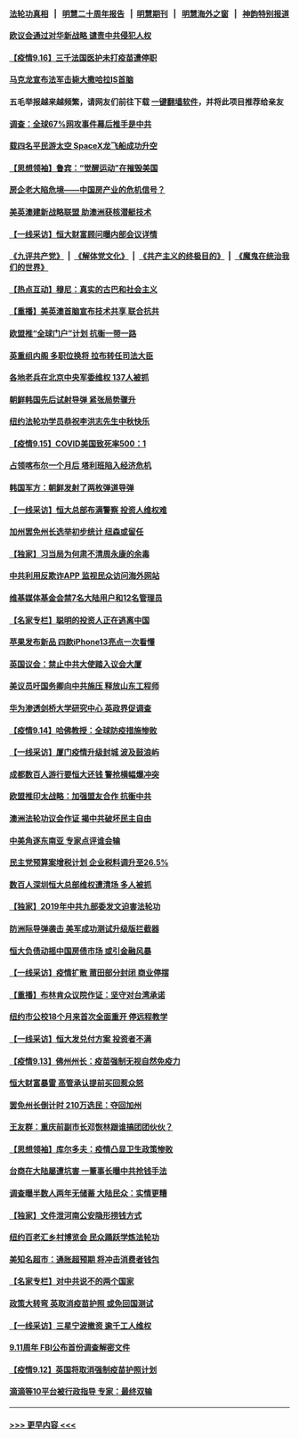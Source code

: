 #### [法轮功真相](https://github.com/gfw-breaker/truth/blob/master/README.md?t=0) &nbsp;&nbsp;|&nbsp;&nbsp; [明慧二十周年报告](https://github.com/gfw-breaker/mh-reports/blob/master/README.md?t=0) &nbsp;&nbsp;|&nbsp;&nbsp;[明慧期刊](https://github.com/gfw-breaker/mh-qikan) &nbsp;&nbsp;|&nbsp;&nbsp; [明慧海外之窗](https://github.com/gfw-breaker/mh-news/blob/master/README.md?t=0) &nbsp;&nbsp;|&nbsp;&nbsp; [神韵特别报道](https://github.com/gfw-breaker/mh-news/blob/master/shenyun.md?t=0)
#### [欧议会通过对华新战略 谴责中共侵犯人权](../pages/nf4514/n13238714.md?t=09170101) 
#### [【疫情9.16】三千法国医护未打疫苗遭停职](../pages/nf4514/n13238614.md?t=09170101) 
#### [马克龙宣布法军击毙大撒哈拉IS首脑](../pages/nf4514/n13237994.md?t=09170101) 
#### 五毛举报越来越频繁，请网友们前往下载 [一键翻墙软件](https://github.com/gfw-breaker/ssr-accounts)，并将此项目推荐给亲友
#### [调查：全球67%网攻事件幕后推手是中共](../pages/nf4514/n13237985.md?t=09170101) 
#### [载四名平民游太空 SpaceX龙飞船成功升空](../pages/nf4514/n13237585.md?t=09170101) 
#### [【思想领袖】鲁宾：“觉醒运动”在摧毁美国](../pages/nf4514/n13192525.md?t=09170101) 
#### [房企老大陷危境——中国房产业的危机信号？](../pages/nf4514/n13236853.md?t=09170101) 
#### [美英澳建新战略联盟 助澳洲获核潜艇技术](../pages/nf4514/n13237150.md?t=09170101) 
#### [【一线采访】恒大财富顾问曝内部会议详情](../pages/nf4514/n13236843.md?t=09170101) 
#### [《九评共产党》](https://github.com/begood0513/9ping.md/blob/master/README.md) &nbsp;|&nbsp; [《解体党文化》](../../../../jtdwh.md/blob/master/README.md)  &nbsp;|&nbsp; [《共产主义的终极目的》](../../../../gczydzjmd.md/blob/master/README.md) &nbsp;|&nbsp; [《魔鬼在统治我们的世界》](../../../../mgztzwmdsj.md/blob/master/README.md) 
#### [【热点互动】穆尼：真实的古巴和社会主义](../pages/nf4514/n13235228.md?t=09170101) 
#### [【重播】美英澳首脑宣布技术共享 联合抗共](../pages/nf4514/n13236910.md?t=09170101) 
#### [欧盟推“全球门户”计划 抗衡一带一路](../pages/nf4514/n13236726.md?t=09170101) 
#### [英重组内阁 多职位换将 拉布转任司法大臣](../pages/nf4514/n13236773.md?t=09170101) 
#### [各地老兵在北京中央军委维权 137人被抓](../pages/nf4514/n13236184.md?t=09170101) 
#### [朝鲜韩国先后试射导弹 紧张局势骤升](../pages/nf4514/n13236363.md?t=09170101) 
#### [纽约法轮功学员恭祝李洪志先生中秋快乐](../pages/nf4514/n13229386.md?t=09170101) 
#### [【疫情9.15】COVID美国致死率500：1](../pages/nf4514/n13235566.md?t=09170101) 
#### [占领喀布尔一个月后 塔利班陷入经济危机](../pages/nf4514/n13235623.md?t=09170101) 
#### [韩国军方：朝鲜发射了两枚弹道导弹](../pages/nf4514/n13235483.md?t=09170101) 
#### [【一线采访】恒大总部布满警察 投资人维权难](../pages/nf4514/n13235360.md?t=09170101) 
#### [加州罢免州长选举初步统计 纽森或留任](../pages/nf4514/n13235197.md?t=09170101) 
#### [【独家】习当局为何肃不清周永康的余毒](../pages/nf4514/n13234584.md?t=09170101) 
#### [中共利用反欺诈APP 监视民众访问海外网站](../pages/nf4514/n13234564.md?t=09170101) 
#### [维基媒体基金会禁7名大陆用户和12名管理员](../pages/nf4514/n13234181.md?t=09170101) 
#### [【名家专栏】聪明的投资人正在逃离中国](../pages/nf4514/n13232898.md?t=09170101) 
#### [苹果发布新品 四款iPhone13亮点一次看懂](../pages/nf4514/n13234131.md?t=09170101) 
#### [英国议会：禁止中共大使踏入议会大厦](../pages/nf4514/n13234175.md?t=09170101) 
#### [美议员吁国务卿向中共施压 释放山东工程师](../pages/nf4514/n13233845.md?t=09170101) 
#### [华为渗透剑桥大学研究中心 英政界促调查](../pages/nf4514/n13233815.md?t=09170101) 
#### [【疫情9.14】哈佛教授：全球防疫措施惨败](../pages/nf4514/n13232904.md?t=09170101) 
#### [【一线采访】厦门疫情升级封城 波及鼓浪屿](../pages/nf4514/n13233108.md?t=09170101) 
#### [成都数百人游行要恒大还钱 警抢横幅爆冲突](../pages/nf4514/n13232765.md?t=09170101) 
#### [欧盟推印太战略：加强盟友合作 抗衡中共](../pages/nf4514/n13232853.md?t=09170101) 
#### [澳洲法轮功议会作证 揭中共破坏民主自由](../pages/nf4514/n13232192.md?t=09170101) 
#### [中美角逐东南亚 专家点评谁会输](../pages/nf4514/n13231700.md?t=09170101) 
#### [民主党预算案增税计划 企业税料调升至26.5%](../pages/nf4514/n13231570.md?t=09170101) 
#### [数百人深圳恒大总部维权遭清场 多人被抓](../pages/nf4514/n13231523.md?t=09170101) 
#### [【独家】2019年中共九部委发文迫害法轮功](../pages/nf4514/n13228999.md?t=09170101) 
#### [防洲际导弹袭击 美军成功测试升级版拦截器](../pages/nf4514/n13231303.md?t=09170101) 
#### [恒大负债动摇中国房债市场 或引金融风暴](../pages/nf4514/n13227422.md?t=09170101) 
#### [【一线采访】疫情扩散 莆田部分封闭 商业停摆](../pages/nf4514/n13231162.md?t=09170101) 
#### [【重播】布林肯众议院作证：坚守对台湾承诺](../pages/nf4514/n13231243.md?t=09170101) 
#### [纽约市公校18个月来首次全面重开 停远程教学](../pages/nf4514/n13230599.md?t=09170101) 
#### [【一线采访】恒大发兑付方案 投资者不满](../pages/nf4514/n13229659.md?t=09170101) 
#### [【疫情9.13】佛州州长：疫苗强制无视自然免疫力](../pages/nf4514/n13229759.md?t=09170101) 
#### [恒大财富暴雷 高管承认提前买回惹众怒](../pages/nf4514/n13229104.md?t=09170101) 
#### [罢免州长倒计时 210万选民：夺回加州](../pages/nf4514/n13230573.md?t=09170101) 
#### [王友群：重庆前副市长邓恢林跟谁搞团团伙伙？](../pages/nf4514/n13228367.md?t=09170101) 
#### [【思想领袖】库尔多夫：疫情凸显卫生政策惨败](../pages/nf4514/n13187610.md?t=09170101) 
#### [台商在大陆屡遭坑害 一董事长曝中共抢钱手法](../pages/nf4514/n13228035.md?t=09170101) 
#### [调查曝半数人两年无储蓄 大陆民众：实情更糟](../pages/nf4514/n13228635.md?t=09170101) 
#### [【独家】文件泄河南公安隐形捞钱方式](../pages/nf4514/n13222817.md?t=09170101) 
#### [纽约百老汇乡村博览会 民众踊跃学炼法轮功](../pages/nf4514/n13222755.md?t=09170101) 
#### [美知名超市：通胀超预期 将冲击消费者钱包](../pages/nf4514/n13228447.md?t=09170101) 
#### [【名家专栏】对中共说不的两个国家](../pages/nf4514/n13227986.md?t=09170101) 
#### [政策大转弯 英取消疫苗护照 或免回国测试](../pages/nf4514/n13228113.md?t=09170101) 
#### [【一线采访】三星宁波撤资 逾千工人维权](../pages/nf4514/n13227780.md?t=09170101) 
#### [9.11周年 FBI公布首份调查解密文件](../pages/nf4514/n13228072.md?t=09170101) 
#### [【疫情9.12】英国将取消强制疫苗护照计划](../pages/nf4514/n13227763.md?t=09170101) 
#### [滴滴等10平台被行政指导 专家：最终双输](../pages/nf4514/n13227654.md?t=09170101) 

----
#### [ >>> 更早内容 <<< ](../indexes/nf4514-earlier.md)
